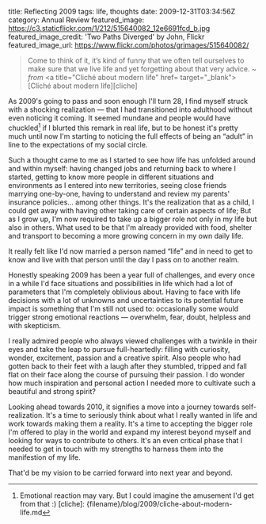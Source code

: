 title: Reflecting 2009
tags: life, thoughts
date: 2009-12-31T03:34:56Z
category: Annual Review
featured_image: https://c3.staticflickr.com/1/212/515640082_12e6691fcd_b.jpg
featured_image_credit: 'Two Paths Diverged' by John, Flickr
featured_image_url: https://www.flickr.com/photos/grimages/515640082/

> Come to think of it, it’s kind of funny that we often tell ourselves to make sure that we live life and yet forgetting about that very advice.
> ~ *from* <a title="Cliché about modern life" href= target="_blank">[Cliché about modern life][cliche]</a>


As 2009's going to pass and soon enough I'll turn 28, I find myself struck with a shocking realization — that I had transitioned into adulthood without even noticing it coming. It seemed mundane and people would have chuckled[^1] if I blurted this remark in real life, but to be honest it's pretty much until now I'm starting to noticing the full effects of being an “adult” in line to the expectations of my social circle.

Such a thought came to me as I started to see how life has unfolded around and within myself: having changed jobs and returning back to where I started, getting to know more people in different situations and environments as I entered into new territories, seeing close friends marrying one-by-one, having to understand and review my parents' insurance policies… among other things. It's the realization that as a child, I could get away with having other taking care of certain aspects of life; But as I grow up, I'm now required to take up a bigger role not only in my life but also in others. What used to be that I'm already provided with food, shelter and transport to becoming a more growing concern in my own daily life.

It really felt like I'd now married a person named “life” and in need to get to know and live with that person until the day I pass on to another realm.

Honestly speaking 2009 has been a year full of challenges, and every once in a while I'd face situations and possibilities in life which had a lot of parameters that I'm completely oblivious about. Having to face with life decisions with a lot of unknowns and uncertainties to its potential future impact is something that I'm still not used to: occasionally some would trigger strong emotional reactions — overwhelm, fear, doubt, helpless and with skepticism.

I really admired people who always viewed challenges with a twinkle in their eyes and take the leap to pursue full-heartedly: filling with curiosity, wonder, excitement, passion and a creative spirit. Also people who had gotten back to their feet with a laugh after they stumbled, tripped and fall flat on their face along the course of pursuing their passion. I do wonder how much inspiration and personal action I needed more to cultivate such a beautiful and strong spirit?

Looking ahead towards 2010, it signifies a move into a journey towards self-realization. It's a time to seriously think about what I really wanted in life and work towards making them a reality. It's a time to accepting the bigger role I'm offered to play in the world and expand my interest beyond myself and looking for ways to contribute to others. It's an even critical phase that I needed to get in touch with my strengths to harness them into the manifestion of my life.

That'd be my vision to be carried forward into next year and beyond.

[^1]: Emotional reaction may vary. But I could imagine the amusement I'd get from that :)
[cliche]: {filename}/blog/2009/cliche-about-modern-life.md
